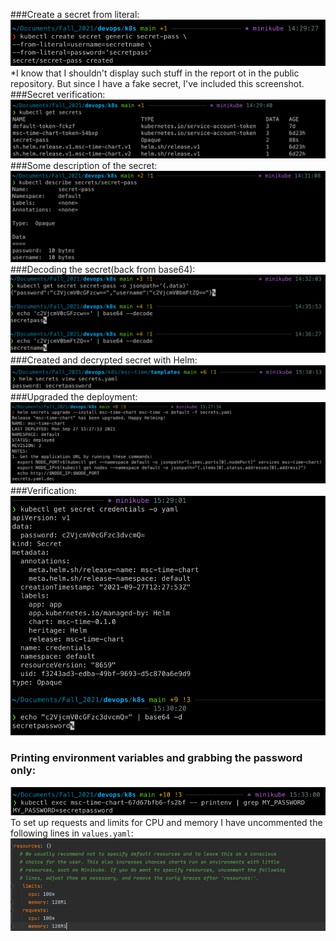 ###Create a secret from literal:
![img_6.png](img_6.png)
*I know that I shouldn't display such stuff in the report ot in the public repository. But since I have a fake secret, I've included this screenshot.
###Secret verification:
![img_7.png](img_7.png)
###Some description of the secret:
![img_8.png](img_8.png)
###Decoding the secret(back from base64):
![img_9.png](img_9.png)
###Created and decrypted secret with Helm:
![img_10.png](img_10.png)
###Upgraded the deployment:
![img_11.png](img_11.png)
###Verification:
![img_12.png](img_12.png)
### Printing environment variables and grabbing the password only:
![img_13.png](img_13.png)
To set up requests and limits for CPU and memory I have uncommented the following lines in `values.yaml`:
![img_14.png](img_14.png)